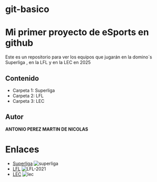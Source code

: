 # git-basico

# Mi primer proyecto de eSports en github
Este es un repositorio para ver los equipos que jugarán en la domino´s Superliga , en la LFL y en la LEC en 2025

## Contenido
- Carpeta 1: Superliga
- Carpeta 2: LFL
- Carpeta 3: LEC

## Autor
**ANTONIO PEREZ MARTIN DE NICOLAS**

# Enlaces
- [Superliga](https://superliga.lvp.global/)
![superliga](https://github.com/user-attachments/assets/47c9c52c-f29d-42e4-bb02-ea1ff05baba3)
- [LFL](https://www.lollfl.com/)
![LFL-2021](https://github.com/user-attachments/assets/cf465b7d-96c0-4c05-868b-93f1406c94de)
- [LEC](https://lolesports.com/standings/lec)
![lec](https://github.com/user-attachments/assets/a4f57796-6b5a-427b-a2bf-85cd379731a7)


